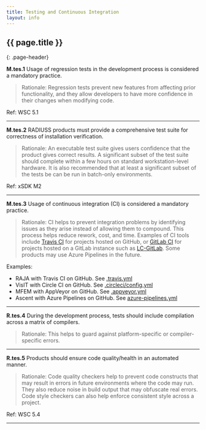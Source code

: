 ```yaml
---
title: Testing and Continuous Integration
layout: info
---
```


## {{ page.title }}
{: .page-header}

**M.tes.1** Usage of regression tests in the development process is considered a mandatory practice.

> Rationale: Regression tests prevent new features from affecting prior functionality, and they allow developers to have more confidence in their changes when modifying code.

Ref: WSC 5.1

---

**M.tes.2** RADIUSS products must provide a comprehensive test suite for correctness of installation verification.

> Rationale: An executable test suite gives users confidence that the product gives correct results. A significant subset of the test suite should complete within a few hours on standard workstation-level hardware. It is also recommended that at least a significant subset of the tests be can be run in batch-only environments. 

Ref: xSDK M2

---

**M.tes.3** Usage of continuous integration (CI) is considered a mandatory practice. 

> Rationale: CI helps to prevent integration problems by identifying issues as they arise instead of allowing them to compound. This process helps reduce rework, cost, and time. Examples of CI tools include [Travis CI](https://travis-ci.org) for projects hosted on GitHub, or [GitLab CI](https://about.gitlab.com) for projects hosted on a GitLab instance such as [LC-GitLab](https://lc.llnl.gov/gitlab). Some products may use Azure Pipelines in the future.

Examples:
 - RAJA with Travis CI on GitHub. See [.travis.yml](https://lc.llnl.gov/gitlab) 
 - VisIT with Circle CI on GitHub. See [.circleci/config.yml](https://github.com/visit-dav/visit/blob/develop/.circleci/config.yml)
 - MFEM with AppVeyor on GitHub. See [.appveyor.yml](https://github.com/mfem/mfem/blob/master/.appveyor.yml)
 - Ascent with Azure Pipelines on GitHub. See [azure-pipelines.yml](https://github.com/Alpine-DAV/ascent/blob/develop/azure-pipelines.yml)

---

**R.tes.4** During the development process, tests should include compilation across a matrix of compilers.

> Rationale: This helps to guard against platform-specific or compiler-specific errors.

---

**R.tes.5** Products should ensure code quality/health in an automated manner.

> Rationale: Code quality checkers help to prevent code constructs that may result in errors in future environments where the code may run. They also reduce noise in build output that may obfuscate real errors. Code style checkers can also help enforce consistent style across a project.

Ref: WSC 5.4

---
